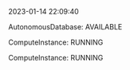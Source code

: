 2023-01-14 22:09:40

AutonomousDatabase: AVAILABLE

ComputeInstance: RUNNING

ComputeInstance: RUNNING